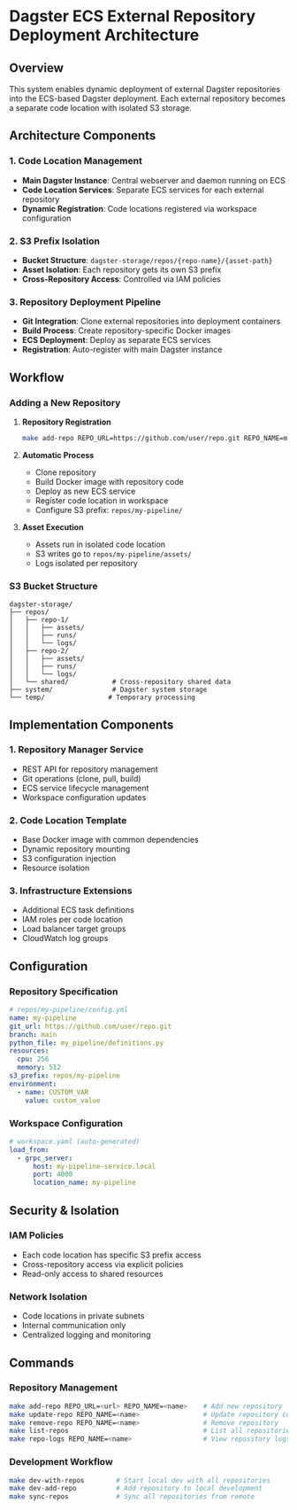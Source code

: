 # Dagster ECS External Repository Deployment Architecture

## Overview

This system enables dynamic deployment of external Dagster repositories into the ECS-based Dagster deployment. Each external repository becomes a separate code location with isolated S3 storage.

## Architecture Components

### 1. Code Location Management
- **Main Dagster Instance**: Central webserver and daemon running on ECS
- **Code Location Services**: Separate ECS services for each external repository
- **Dynamic Registration**: Code locations registered via workspace configuration

### 2. S3 Prefix Isolation
- **Bucket Structure**: `dagster-storage/repos/{repo-name}/{asset-path}`
- **Asset Isolation**: Each repository gets its own S3 prefix
- **Cross-Repository Access**: Controlled via IAM policies

### 3. Repository Deployment Pipeline
- **Git Integration**: Clone external repositories into deployment containers
- **Build Process**: Create repository-specific Docker images
- **ECS Deployment**: Deploy as separate ECS services
- **Registration**: Auto-register with main Dagster instance

## Workflow

### Adding a New Repository

1. **Repository Registration**
   ```bash
   make add-repo REPO_URL=https://github.com/user/repo.git REPO_NAME=my-pipeline
   ```

2. **Automatic Process**
   - Clone repository
   - Build Docker image with repository code
   - Deploy as new ECS service
   - Register code location in workspace
   - Configure S3 prefix: `repos/my-pipeline/`

3. **Asset Execution**
   - Assets run in isolated code location
   - S3 writes go to `repos/my-pipeline/assets/`
   - Logs isolated per repository

### S3 Bucket Structure
```
dagster-storage/
├── repos/
│   ├── repo-1/
│   │   ├── assets/
│   │   ├── runs/
│   │   └── logs/
│   ├── repo-2/
│   │   ├── assets/
│   │   ├── runs/
│   │   └── logs/
│   └── shared/           # Cross-repository shared data
├── system/               # Dagster system storage
└── temp/                # Temporary processing
```

## Implementation Components

### 1. Repository Manager Service
- REST API for repository management
- Git operations (clone, pull, build)
- ECS service lifecycle management
- Workspace configuration updates

### 2. Code Location Template
- Base Docker image with common dependencies
- Dynamic repository mounting
- S3 configuration injection
- Resource isolation

### 3. Infrastructure Extensions
- Additional ECS task definitions
- IAM roles per code location
- Load balancer target groups
- CloudWatch log groups

## Configuration

### Repository Specification
```yaml
# repos/my-pipeline/config.yml
name: my-pipeline
git_url: https://github.com/user/repo.git
branch: main
python_file: my_pipeline/definitions.py
resources:
  cpu: 256
  memory: 512
s3_prefix: repos/my-pipeline
environment:
  - name: CUSTOM_VAR
    value: custom_value
```

### Workspace Configuration
```yaml
# workspace.yaml (auto-generated)
load_from:
  - grpc_server:
      host: my-pipeline-service.local
      port: 4000
      location_name: my-pipeline
```

## Security & Isolation

### IAM Policies
- Each code location has specific S3 prefix access
- Cross-repository access via explicit policies
- Read-only access to shared resources

### Network Isolation
- Code locations in private subnets
- Internal communication only
- Centralized logging and monitoring

## Commands

### Repository Management
```bash
make add-repo REPO_URL=<url> REPO_NAME=<name>    # Add new repository
make update-repo REPO_NAME=<name>                # Update repository code
make remove-repo REPO_NAME=<name>                # Remove repository
make list-repos                                  # List all repositories
make repo-logs REPO_NAME=<name>                  # View repository logs
```

### Development Workflow
```bash
make dev-with-repos        # Start local dev with all repositories
make dev-add-repo          # Add repository to local development
make sync-repos            # Sync all repositories from remote
```